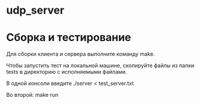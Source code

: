 # udp_server

# Сборка и тестирование  

Для сборки клиента и сервера выполните команду make.

Чтобы запустить тест на локальной машине, скопируйте файлы из папки tests в директорию с исполняемыми файлами. 

В одной консоли введите ./server < test_server.txt

Во второй: make run

